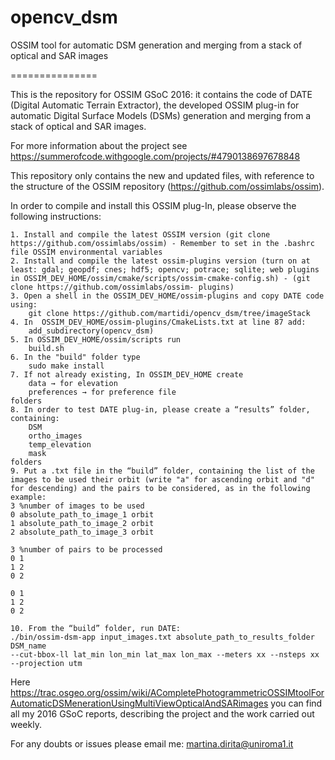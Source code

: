 opencv_dsm
==========

OSSIM tool for automatic DSM generation and merging from a stack of optical and SAR images

===============

This is the repository for OSSIM GSoC 2016: it contains the code of DATE (Digital Automatic Terrain Extractor), the developed OSSIM plug-in for automatic Digital Surface Models (DSMs) generation and merging from a stack of optical and SAR images.

For more information about the project see
https://summerofcode.withgoogle.com/projects/#4790138697678848

This repository only contains the new and updated files, with reference to the structure of the OSSIM repository (https://github.com/ossimlabs/ossim).

In order to compile and install this OSSIM plug-In, please observe the following instructions:

	1. Install and compile the latest OSSIM version (git clone https://github.com/ossimlabs/ossim) - Remember to set in the .bashrc file OSSIM environmental variables
	2. Install and compile the latest ossim-plugins version (turn on at least: gdal; geopdf; cnes; hdf5; opencv; potrace; sqlite; web plugins in OSSIM_DEV_HOME/ossim/cmake/scripts/ossim-cmake-config.sh) - (git clone https://github.com/ossimlabs/ossim- plugins)
	3. Open a shell in the OSSIM_DEV_HOME/ossim-plugins and copy DATE code using:
		git clone https://github.com/martidi/opencv_dsm/tree/imageStack
	4. In  OSSIM_DEV_HOME/ossim-plugins/CmakeLists.txt at line 87 add:
	   	add_subdirectory(opencv_dsm)
	5. In OSSIM_DEV_HOME/ossim/scripts run
		build.sh 
	6. In the "build" folder type
		sudo make install 
	7. If not already existing, In OSSIM_DEV_HOME create
		data → for elevation
		preferences → for preference file
	folders
	8. In order to test DATE plug-in, please create a “results” folder, containing:
		DSM
		ortho_images
		temp_elevation
		mask
	folders
	9. Put a .txt file in the “build” folder, containing the list of the images to be used their orbit (write "a" for ascending orbit and "d" for descending) and the pairs to be considered, as in the following example:
	3 %number of images to be used
	0 absolute_path_to_image_1 orbit
	1 absolute_path_to_image_2 orbit
	2 absolute_path_to_image_3 orbit

	3 %number of pairs to be processed
	0 1
	1 2
	0 2

	0 1
	1 2
	0 2

	10. From the “build” folder, run DATE:
	./bin/ossim-dsm-app input_images.txt absolute_path_to_results_folder DSM_name
	--cut-bbox-ll lat_min lon_min lat_max lon_max --meters xx --nsteps xx --projection utm
	
	
Here https://trac.osgeo.org/ossim/wiki/ACompletePhotogrammetricOSSIMtoolForAutomaticDSMenerationUsingMultiViewOpticalAndSARimages 
you can find all my 2016 GSoC reports, describing the project and the work carried out weekly.

For any doubts or issues please email me: martina.dirita@uniroma1.it


				
				
